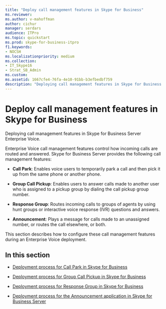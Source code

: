 ```yaml
---
title: "Deploy call management features in Skype for Business"
ms.reviewer: 
ms.author: v-mahoffman
author: cichur
manager: serdars
audience: ITPro
ms.topic: quickstart
ms.prod: skype-for-business-itpro
f1.keywords:
- NOCSH
ms.localizationpriority: medium
ms.collection: 
- IT_Skype16
- Strat_SB_Admin
ms.custom: 
ms.assetid: 1667cfe4-76fa-4e10-91bb-b3efbedbf759
description: "Deploying call management features in Skype for Business Server Enterprise Voice."
---
```


# Deploy call management features in Skype for Business
 
Deploying call management features in Skype for Business Server Enterprise Voice.
  
Enterprise Voice call management features control how incoming calls are routed and answered. Skype for Business Server provides the following call management features: 
  
- **Call Park**: Enables voice users to temporarily park a call and then pick it up from the same phone or another phone.
    
- **Group Call Pickup**: Enables users to answer calls made to another user who is assigned to a pickup group by dialing the call pickup group number.
    
- **Response Group**: Routes incoming calls to groups of agents by using hunt groups or interactive voice response (IVR) questions and answers.
    
- **Announcement**: Plays a message for calls made to an unassigned number, or routes the call elsewhere, or both.
    
This section describes how to configure these call management features during an Enterprise Voice deployment.
  
## In this section

- [Deployment process for Call Park in Skype for Business](deployment-process-for-call-park.md)
    
- [Deployment process for Group Call Pickup in Skype for Business](deployment-process-for-group-call-pickup.md)
    
- [Deployment process for Response Group in Skype for Business](deployment-process-for-response-group.md)
    
- [Deployment process for the Announcement application in Skype for Business Server](deployment-process-for-the-announcement-application.md)
    

